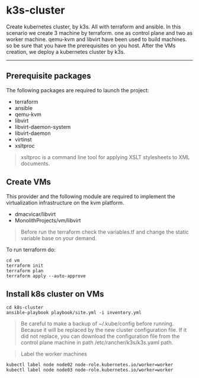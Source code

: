 # k3s-cluster

Create kubernetes cluster, by k3s. All with terraform and ansible.
In this scenario we create 3 machine by terraform. one as control plane and two as worker machine.
qemu-kvm and libvirt have been used to build machines. so be sure that you have the prerequisites on you host.
After the VMs creation, we deploy a kubernetes cluster by k3s.

---

## Prerequisite packages

The following packages are required to launch the project:

- terraform
- ansible
- qemu-kvm
- libvirt
- libvirt-daemon-system
- libvirt-daemon
- virtinst
- xsltproc

> xsltproc is a command line tool for applying XSLT stylesheets to XML documents.

## Create VMs

This provider and the following module are required to implement the virtualization infrastructure on the kvm platform.

- dmacvicar/libvirt
- MonolithProjects/vm/libvirt

> Before run the terraform check the variables.tf and change the static variable base on your demand.

To run terraform do:

```
cd vm
terraform init
terraform plan
terraform apply --auto-approve
```

## Install k8s cluster on VMs

```
cd k8s-cluster
ansible-playbook playbook/site.yml -i inventory.yml
```

> Be careful to make a backup of ~/.kube/config before running. Because it will be replaced by the new cluster configuration file. If it did not replace, you can download the configuration file from the control plane machine in path /etc/rancher/k3s/k3s.yaml path.

> Label the worker machines

```
kubectl label node node02 node-role.kubernetes.io/worker=worker
kubectl label node node03 node-role.kubernetes.io/worker=worker
```
